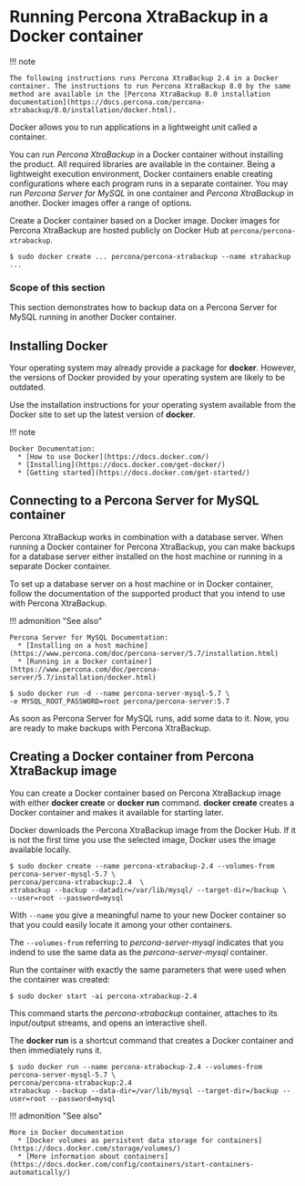 # Running Percona XtraBackup in a Docker container

!!! note

    The following instructions runs Percona XtraBackup 2.4 in a Docker container. The instructions to run Percona XtraBackup 8.0 by the same method are available in the [Percona XtraBackup 8.0 installation documentation](https://docs.percona.com/percona-xtrabackup/8.0/installation/docker.html).

Docker allows you to run applications in a lightweight unit called a container.

You can run *Percona XtraBackup* in a Docker container without installing the product. All required libraries are available in
the container. Being a lightweight execution environment, Docker containers enable creating
configurations where each program runs in a separate container. You may run
*Percona Server for MySQL* in one container and *Percona XtraBackup* in another. Docker images offer a range of options.

Create a Docker container based on a Docker image. Docker images for Percona XtraBackup
are hosted publicly on Docker Hub at `percona/percona-xtrabackup`.

```shell
$ sudo docker create ... percona/percona-xtrabackup --name xtrabackup ...
```

### Scope of this section

This section demonstrates how to backup data
on a Percona Server for MySQL running in another Docker container.

## Installing Docker

Your operating system may already provide a package for **docker**. However,
the versions of Docker provided by your operating system are likely to be
outdated.

Use the installation instructions for your operating system available from the
Docker site to set up the latest version of **docker**.

!!! note

    Docker Documentation:
      * [How to use Docker](https://docs.docker.com/)
      * [Installing](https://docs.docker.com/get-docker/)
      * [Getting started](https://docs.docker.com/get-started/)


## Connecting to a Percona Server for MySQL container

Percona XtraBackup works in combination with a database server. When
running a Docker container for Percona XtraBackup, you can make
backups for a database server either installed on the host machine or running
in a separate Docker container.

To set up a database server on a host machine or in Docker
container, follow the documentation of the supported product that you
intend to use with Percona XtraBackup.

!!! admonition "See also"

    Percona Server for MySQL Documentation:
      * [Installing on a host machine](https://www.percona.com/doc/percona-server/5.7/installation.html)
      * [Running in a Docker container](https://www.percona.com/doc/percona-server/5.7/installation/docker.html)

```shell
$ sudo docker run -d --name percona-server-mysql-5.7 \
-e MYSQL_ROOT_PASSWORD=root percona/percona-server:5.7
```

As soon as Percona Server for MySQL runs, add some data to it. Now, you are
ready to make backups with Percona XtraBackup.

## Creating a Docker container from Percona XtraBackup image

You can create a Docker container based on Percona XtraBackup image with
either **docker create** or **docker run** command. **docker create**
creates a Docker container and makes it available for starting later.

Docker downloads the Percona XtraBackup image from the Docker Hub. If it
is not the first time you use the selected image, Docker uses the image available locally.

```shell
$ sudo docker create --name percona-xtrabackup-2.4 --volumes-from percona-server-mysql-5.7 \
percona/percona-xtrabackup:2.4  \
xtrabackup --backup --datadir=/var/lib/mysql/ --target-dir=/backup \
--user=root --password=mysql
```

With `--name` you give a meaningful name to your new Docker container so
that you could easily locate it among your other containers.

The `--volumes-from` referring to *percona-server-mysql* indicates that you
indend to use the same data as the *percona-server-mysql* container.

Run the container with exactly the same parameters that were used when the container was created:

```shell
$ sudo docker start -ai percona-xtrabackup-2.4
```

This command starts the *percona-xtrabackup* container, attaches to its
input/output streams, and opens an interactive shell.

The **docker run** is a shortcut command that creates a Docker container and then immediately runs it.

```shell
$ sudo docker run --name percona-xtrabackup-2.4 --volumes-from percona-server-mysql-5.7 \
percona/percona-xtrabackup:2.4
xtrabackup --backup --data-dir=/var/lib/mysql --target-dir=/backup --user=root --password=mysql
```

!!! admonition "See also"

    More in Docker documentation
      * [Docker volumes as persistent data storage for containers](https://docs.docker.com/storage/volumes/)
      * [More information about containers](https://docs.docker.com/config/containers/start-containers-automatically/)

